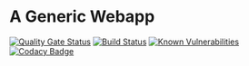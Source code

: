# A Generic Webapp
[![Quality Gate Status](https://sonarcloud.io/api/project_badges/measure?project=WojoInc_genaric_webapp&metric=alert_status)](https://sonarcloud.io/dashboard?id=WojoInc_genaric_webapp)
[![Build Status](https://travis-ci.org/WojoInc/genaric_webapp.svg?branch=master)](https://travis-ci.org/WojoInc/genaric_webapp)
[![Known Vulnerabilities](https://snyk.io/test/github/iseage-isu/genaric_webapp/badge.svg)](https://snyk.io/test/github/iseage-isu/genatic_webapp) 
[![Codacy Badge](https://api.codacy.com/project/badge/Grade/c55d4f2a50c74a4097a374d84f4d8895)](https://www.codacy.com/app/TheToddLuci0/genaric_webapp?utm_source=github.com&amp;utm_medium=referral&amp;utm_content=ISEAGE-ISU/genaric_webapp&amp;utm_campaign=Badge_Grade)
